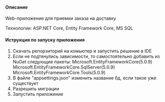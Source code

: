 #### Описание
Web-приложение для приемки заказа на доставку

Технологии: ASP.NET Core, Entity Framework Core, MS SQL
#### Иструкция по запуску приложения
1. Скачать репорзиторий на комьютер и запустить решение в IDE
2. Если не подтянулись зависимости, то самостоятельно добавить из NuGet следующие пакеты:
Microsoft.EntityFrameworkCore(5.0.9)
Microsoft.EntityFrameworkCore.SqlServer(5.0.9)
Microsoft.EntityFrameworkCore.Tools(5.0.9)
3. В файле "appsettings.json" изменить название бд, если такое уже существует
4. Разрешить миграции
5. Запустить приложение

